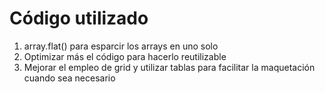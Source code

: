 # Código utilizado
1. array.flat() para esparcir los arrays en uno solo
2. Optimizar más el código para hacerlo reutilizable
3. Mejorar el empleo de grid y utilizar tablas para facilitar la maquetación cuando sea necesario